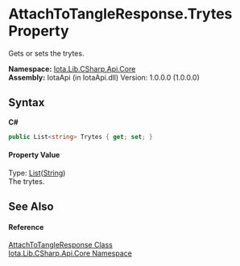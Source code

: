 # AttachToTangleResponse.Trytes Property 
 

Gets or sets the trytes.

**Namespace:**&nbsp;<a href="N_Iota_Lib_CSharp_Api_Core">Iota.Lib.CSharp.Api.Core</a><br />**Assembly:**&nbsp;IotaApi (in IotaApi.dll) Version: 1.0.0.0 (1.0.0.0)

## Syntax

**C#**<br />
``` C#
public List<string> Trytes { get; set; }
```


#### Property Value
Type: <a href="http://msdn2.microsoft.com/en-us/library/6sh2ey19" target="_blank">List</a>(<a href="http://msdn2.microsoft.com/en-us/library/s1wwdcbf" target="_blank">String</a>)<br />The trytes.

## See Also


#### Reference
<a href="T_Iota_Lib_CSharp_Api_Core_AttachToTangleResponse">AttachToTangleResponse Class</a><br /><a href="N_Iota_Lib_CSharp_Api_Core">Iota.Lib.CSharp.Api.Core Namespace</a><br />